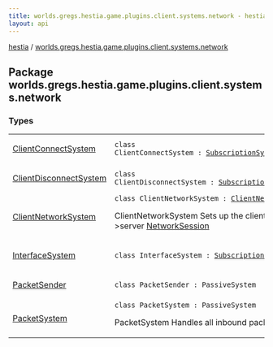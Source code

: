 ```yaml
---
title: worlds.gregs.hestia.game.plugins.client.systems.network - hestia
layout: api
---
```


<div class='api-docs-breadcrumbs'><a href="../index.html">hestia</a> / <a href="./index.html">worlds.gregs.hestia.game.plugins.client.systems.network</a></div>

## Package worlds.gregs.hestia.game.plugins.client.systems.network

### Types

<table class="api-docs-table">
<tbody>
<tr>
<td markdown="1">

<a href="-client-connect-system/index.html">ClientConnectSystem</a>


</td>
<td markdown="1">
<div class="signature"><code><span class="keyword">class </span><span class="identifier">ClientConnectSystem</span>&nbsp;<span class="symbol">:</span>&nbsp;<a href="../worlds.gregs.hestia.game.api/-subscription-system/index.html"><span class="identifier">SubscriptionSystem</span></a></code></div>

</td>
</tr>
<tr>
<td markdown="1">

<a href="-client-disconnect-system/index.html">ClientDisconnectSystem</a>


</td>
<td markdown="1">
<div class="signature"><code><span class="keyword">class </span><span class="identifier">ClientDisconnectSystem</span>&nbsp;<span class="symbol">:</span>&nbsp;<a href="../worlds.gregs.hestia.game.api/-subscription-system/index.html"><span class="identifier">SubscriptionSystem</span></a></code></div>

</td>
</tr>
<tr>
<td markdown="1">

<a href="-client-network-system/index.html">ClientNetworkSystem</a>


</td>
<td markdown="1">
<div class="signature"><code><span class="keyword">class </span><span class="identifier">ClientNetworkSystem</span>&nbsp;<span class="symbol">:</span>&nbsp;<a href="../worlds.gregs.hestia.game.api.client/-client-network/index.html"><span class="identifier">ClientNetwork</span></a></code></div>

ClientNetworkSystem
Sets up the client-&gt;server <a href="../worlds.gregs.hestia.game.plugins.client.components/-network-session/index.html">NetworkSession</a>


</td>
</tr>
<tr>
<td markdown="1">

<a href="-interface-system/index.html">InterfaceSystem</a>


</td>
<td markdown="1">
<div class="signature"><code><span class="keyword">class </span><span class="identifier">InterfaceSystem</span>&nbsp;<span class="symbol">:</span>&nbsp;<a href="../worlds.gregs.hestia.game.api/-subscription-system/index.html"><span class="identifier">SubscriptionSystem</span></a></code></div>

</td>
</tr>
<tr>
<td markdown="1">

<a href="-packet-sender/index.html">PacketSender</a>


</td>
<td markdown="1">
<div class="signature"><code><span class="keyword">class </span><span class="identifier">PacketSender</span>&nbsp;<span class="symbol">:</span>&nbsp;<span class="identifier">PassiveSystem</span></code></div>

</td>
</tr>
<tr>
<td markdown="1">

<a href="-packet-system/index.html">PacketSystem</a>


</td>
<td markdown="1">
<div class="signature"><code><span class="keyword">class </span><span class="identifier">PacketSystem</span>&nbsp;<span class="symbol">:</span>&nbsp;<span class="identifier">PassiveSystem</span></code></div>

PacketSystem
Handles all inbound packets


</td>
</tr>
</tbody>
</table>
